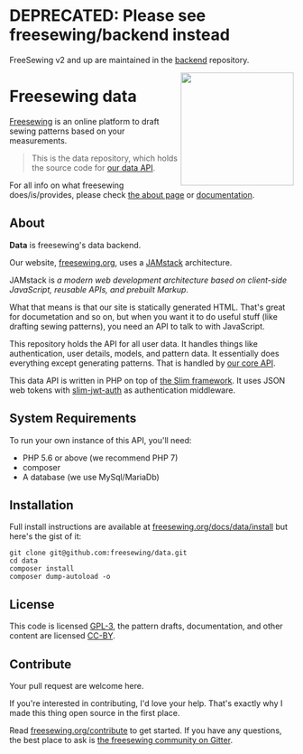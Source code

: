 # DEPRECATED: Please see freesewing/backend instead

FreeSewing v2 and up are maintained in the [backend](https://github.com/freesewing/backend) repository.

<a href="https://freesewing.org/"><img src="https://freesewing.org/img/logo/logo-black.svg" align="right" width=200 /></a>

# Freesewing data
[Freesewing](https://freesewing.org/) is an online platform to draft sewing patterns based on your measurements.

> This is the data repository, which holds the source code for [our data API](https://data.freesewing.org/).

For all info on what freesewing does/is/provides, please check [the about page](https://freesewing.org/about/) or [documentation](https://freesewing.org/docs/).

## About

**Data** is freesewing's data backend.

Our website, [freesewing.org](https://freesewing.org/), uses a [JAMstack](https://jamstack.org/) architecture.

JAMstack is *a modern web development architecture based on client-side JavaScript, reusable APIs, and prebuilt Markup*.

What that means is that our site is statically generated HTML. 
That's great for documetation and so on, but when you want it to do useful stuff (like drafting sewing patterns), you need an API to talk to with JavaScript.

This repository holds the API for all user data. It handles things like authentication, user details, models, and pattern data.
It essentially does everything except generating patterns. That is handled by [our core API](https://github.com/freesewing/core).

This data API is written in PHP on top of [the Slim framework](https://www.slimframework.com/). 
It uses JSON web tokens with [slim-jwt-auth](https://github.com/tuupola/slim-jwt-auth) as authentication middleware.

## System Requirements
To run your own instance of this API, you'll need:

 - PHP 5.6 or above (we recommend PHP 7)
 - composer
 - A database (we use MySql/MariaDb)

## Installation

Full install instructions are available at [freesewing.org/docs/data/install](https://freesewing.org/docs/data/install) 
but here's the gist of it:

```
git clone git@github.com:freesewing/data.git
cd data
composer install
composer dump-autoload -o
```

## License
This code is licensed [GPL-3](https://www.gnu.org/licenses/gpl-3.0.en.html), 
the pattern drafts, documentation, and other content are licensed [CC-BY](https://creativecommons.org/licenses/by/4.0/).

## Contribute

Your pull request are welcome here. 

If you're interested in contributing, I'd love your help.
That's exactly why I made this thing open source in the first place.

Read [freesewing.org/contribute](https://freesewing.org/contribute) to get started.
If you have any questions, the best place to ask is [the freesewing community on Gitter](https://gitter.im/freesewing/freesewing).

